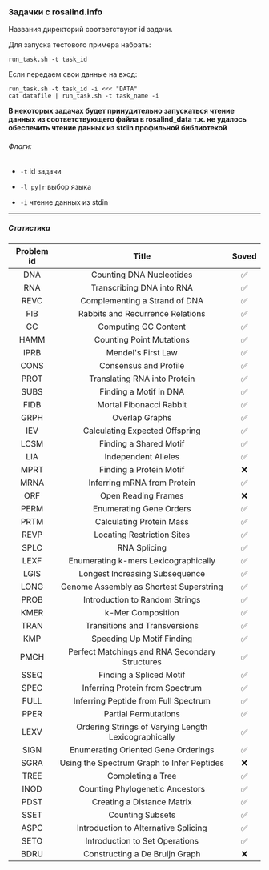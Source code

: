 ### Задачки с rosalind.info

Названия директорий соответствуют id задачи.

Для запуска тестового примера набрать:
```shell
run_task.sh -t task_id
```

Если передаем свои данные на вход:
```shell
run_task.sh -t task_id -i <<< "DATA"
cat datafile | run_task.sh -t task_name -i
```

**В некоторых задачах будет принудительно запускаться чтение данных из соответствующего файла в rosalind_data т.к. не удалось обеспечить чтение данных из stdin профильной библиотекой**

###### Флаги:
- `` -t `` id задачи

- `` -l py|r `` выбор языка

- `` -i `` чтение данных из stdin
---

##### Статистика 

| Problem id | Title | Soved |
| :---: | :---: | :---: |
| DNA | Counting DNA Nucleotides | :white_check_mark: |
| RNA | Transcribing DNA into RNA | :white_check_mark: |
| REVC | Complementing a Strand of DNA | :white_check_mark: |
| FIB | Rabbits and Recurrence Relations | :white_check_mark: |
| GC | Computing GC Content | :white_check_mark: |
| HAMM | Counting Point Mutations | :white_check_mark: |
| IPRB | Mendel's First Law | :white_check_mark: |
| CONS | Consensus and Profile	 | :white_check_mark: |
| PROT | Translating RNA into Protein | :white_check_mark: |
| SUBS | Finding a Motif in DNA | :white_check_mark: |
| FIDB | Mortal Fibonacci Rabbit | :white_check_mark: |
| GRPH | Overlap Graphs | :white_check_mark: |
| IEV | Calculating Expected Offspring | :white_check_mark: |
| LCSM | Finding a Shared Motif | :white_check_mark: |
| LIA | Independent Alleles | :white_check_mark: |
| MPRT | Finding a Protein Motif | :x: |
| MRNA | Inferring mRNA from Protein | :white_check_mark: |
| ORF | Open Reading Frames | :x: |
| PERM | Enumerating Gene Orders | :white_check_mark: |
| PRTM | Calculating Protein Mass | :white_check_mark: |
| REVP | Locating Restriction Sites | :white_check_mark: |
| SPLC | RNA Splicing | :white_check_mark: |
| LEXF | Enumerating k-mers Lexicographically | :white_check_mark: |
| LGIS | Longest Increasing Subsequence | :white_check_mark: |
| LONG | Genome Assembly as Shortest Superstring | :white_check_mark: |
| PROB | Introduction to Random Strings | :white_check_mark: |
| KMER | k-Mer Composition | :white_check_mark: |
| TRAN | Transitions and Transversions | :white_check_mark: |
| KMP | Speeding Up Motif Finding | :white_check_mark: |
| PMCH | Perfect Matchings and RNA Secondary Structures | :white_check_mark: |
| SSEQ | Finding a Spliced Motif | :white_check_mark: |
| SPEC | Inferring Protein from Spectrum | :white_check_mark: |
| FULL | Inferring Peptide from Full Spectrum | :white_check_mark: |
| PPER | Partial Permutations | :white_check_mark: |
| LEXV | Ordering Strings of Varying Length Lexicographically | :white_check_mark: |
| SIGN | Enumerating Oriented Gene Orderings | :white_check_mark: |
| SGRA | Using the Spectrum Graph to Infer Peptides | :x: |
| TREE | Completing a Tree | :white_check_mark: |
| INOD | Counting Phylogenetic Ancestors | :white_check_mark: |
| PDST | Creating a Distance Matrix | :white_check_mark: |
| SSET | Counting Subsets | :white_check_mark: |
| ASPC | Introduction to Alternative Splicing | :white_check_mark: |
| SETO | Introduction to Set Operations | :white_check_mark: |
| BDRU | Constructing a De Bruijn Graph | :x: |
